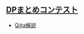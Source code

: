 
## [DPまとめコンテスト](https://atcoder.jp/contests/dp/tasks)
- [Qiita解説](https://qiita.com/drken/items/dc53c683d6de8aeacf5a)

